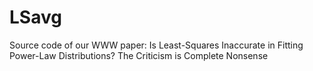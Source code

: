 # LSavg
 Source code of our WWW paper: Is Least-Squares Inaccurate in Fitting Power-Law Distributions? The Criticism is Complete Nonsense
